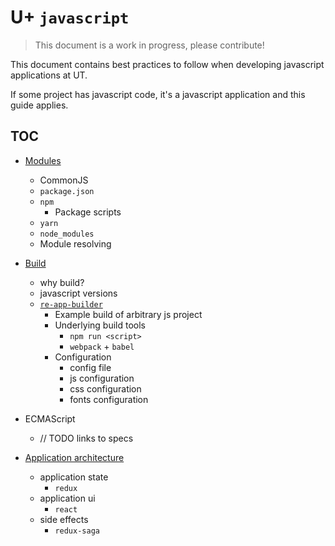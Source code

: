 # U+ `javascript`

> This document is a work in progress, please contribute!

This document contains best practices to follow when developing javascript applications at UT. 

If some project has javascript code, 
it's a javascript application and this guide applies.


## TOC

- [Modules](MODULES.md)
    - CommonJS
    - `package.json`
    - `npm`
        - Package scripts
    - `yarn`
    - `node_modules`
    - Module resolving
        
- [Build](BUILD.md)
    - why build?
    - javascript versions
    - [`re-app-builder`](OUR_BUILD_TOOL.md)
        - Example build of arbitrary js project
        - Underlying build tools
            - `npm run <script>`
            - `webpack` + `babel`
        - Configuration
            - config file
            - js configuration
            - css configuration
            - fonts configuration

- ECMAScript
    - // TODO links to specs

- [Application architecture](ARCHITECTURE.md)
    - application state
        - `redux`
    - application ui
        - `react`
    - side effects
        - `redux-saga`
    


